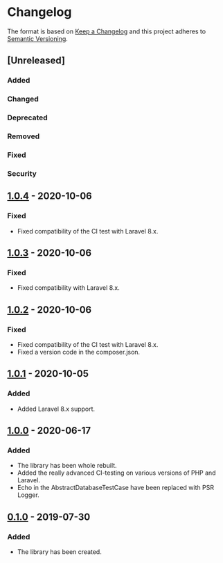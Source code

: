 # Changelog
The format is based on [Keep a Changelog](http://keepachangelog.com/en/1.0.0/)
and this project adheres to [Semantic Versioning](http://semver.org/spec/v2.0.0.html).

## [Unreleased]
### Added
### Changed
### Deprecated
### Removed
### Fixed
### Security


## [1.0.4] - 2020-10-06
### Fixed
- Fixed compatibility of the CI test with Laravel 8.x.

## [1.0.3] - 2020-10-06
### Fixed
- Fixed compatibility with Laravel 8.x.

## [1.0.2] - 2020-10-06
### Fixed
- Fixed compatibility of the CI test with Laravel 8.x.
- Fixed a version code in the composer.json.

## [1.0.1] - 2020-10-05
### Added
- Added Laravel 8.x support.

## [1.0.0] - 2020-06-17
### Added
- The library has been whole rebuilt.
- Added the really advanced CI-testing on various versions of PHP and Laravel.
- Echo in the AbstractDatabaseTestCase have been replaced with PSR Logger.

## [0.1.0] - 2019-07-30
### Added
- The library has been created.

[1.0.4]: https://github.com/CaliforniaMountainSnake/laravel-database-test-case/compare/1.0.3...1.0.4
[1.0.3]: https://github.com/CaliforniaMountainSnake/laravel-database-test-case/compare/1.0.2...1.0.3
[1.0.2]: https://github.com/CaliforniaMountainSnake/laravel-database-test-case/compare/1.0.1...1.0.2
[1.0.1]: https://github.com/CaliforniaMountainSnake/laravel-database-test-case/compare/1.0.0...1.0.1
[1.0.0]: https://github.com/CaliforniaMountainSnake/laravel-database-test-case/compare/0.1.0...1.0.0
[0.1.0]: https://github.com/CaliforniaMountainSnake/laravel-database-test-case/compare/5a8c9cbaab988d64973b18853149e63068a68c52...0.1.0
